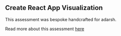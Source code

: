 ## Create React App Visualization

This assessment was bespoke handcrafted for adarsh.

Read more about this assessment [here](https://react.eogresources.com)
